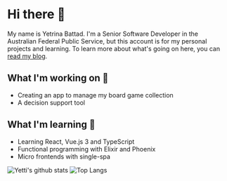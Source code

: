 # Hi there 👋

My name is Yetrina Battad. I'm a Senior Software Developer in the Australian Federal Public Service, but this account is for my personal projects and learning. To learn more about what's going on here, you can [read my blog](http://yetti.io).

## What I'm working on 🔭
* Creating an app to manage my board game collection
* A decision support tool

## What I'm learning 🌱
* Learning React, Vue.js 3 and TypeScript
* Functional programming with Elixir and Phoenix
* Micro frontends with single-spa

![Yetti's github stats](https://github-readme-stats.vercel.app/api?username=yetti&count_private=true&show_icons=true&theme=buefy)
![Top Langs](https://github-readme-stats.vercel.app/api/top-langs/?username=yetti)

<!--
**yetti/yetti** is a ✨ _special_ ✨ repository because its `README.md` (this file) appears on your GitHub profile.

Here are some ideas to get you started:

- 🔭 I’m currently working on ...
- 🌱 I’m currently learning ...
- 👯 I’m looking to collaborate on ...
- 🤔 I’m looking for help with ...
- 💬 Ask me about ...
- 📫 How to reach me: ...
- 😄 Pronouns: ...
- ⚡ Fun fact: ...
-->
